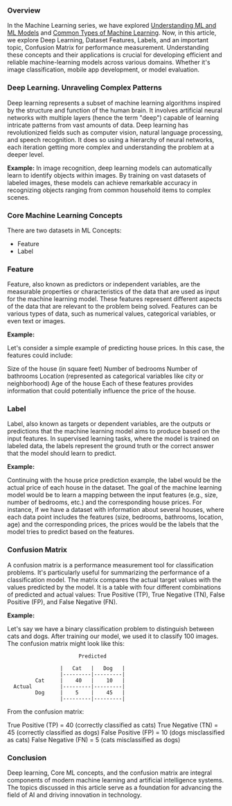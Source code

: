 ### Overview
In the Machine Learning series, we have explored [Understanding ML and ML Models](https://github.com/navindevan/azure-ai-fundamentals-exam-preparation/blob/main/ai-fundamental-principles-machine-learning/understanding-ml-ml-models.md) and [Common Types of Machine Learning](https://github.com/navindevan/azure-ai-fundamentals-exam-preparation/blob/main/ai-fundamental-principles-machine-learning/common-types-ml-learning.md). Now, in this article, we explore Deep Learning, Dataset Features, Labels, and an important topic, Confusion Matrix for performance measurement. Understanding these concepts and their applications is crucial for developing efficient and reliable machine-learning models across various domains. Whether it's image classification, mobile app development, or model evaluation.

### Deep Learning. Unraveling Complex Patterns
Deep learning represents a subset of machine learning algorithms inspired by the structure and function of the human brain. It involves artificial neural networks with multiple layers (hence the term "deep") capable of learning intricate patterns from vast amounts of data. Deep learning has revolutionized fields such as computer vision, natural language processing, and speech recognition. It does so using a hierarchy of neural networks, each iteration getting more complex and understanding the problem at a deeper level.

**Example:** In image recognition, deep learning models can automatically learn to identify objects within images. By training on vast datasets of labeled images, these models can achieve remarkable accuracy in recognizing objects ranging from common household items to complex scenes.

### Core Machine Learning Concepts
There are two datasets in ML Concepts:

  +  Feature
  +  Label

### Feature
Feature, also known as predictors or independent variables, are the measurable properties or characteristics of the data that are used as input for the machine learning model. These features represent different aspects of the data that are relevant to the problem being solved. Features can be various types of data, such as numerical values, categorical variables, or even text or images.

**Example:** 

Let's consider a simple example of predicting house prices. In this case, the features could include:

Size of the house (in square feet)
Number of bedrooms
Number of bathrooms
Location (represented as categorical variables like city or neighborhood)
Age of the house
Each of these features provides information that could potentially influence the price of the house.

### Label
Label, also known as targets or dependent variables, are the outputs or predictions that the machine learning model aims to produce based on the input features. In supervised learning tasks, where the model is trained on labeled data, the labels represent the ground truth or the correct answer that the model should learn to predict.

**Example:**

Continuing with the house price prediction example, the label would be the actual price of each house in the dataset. The goal of the machine learning model would be to learn a mapping between the input features (e.g., size, number of bedrooms, etc.) and the corresponding house prices. For instance, if we have a dataset with information about several houses, where each data point includes the features (size, bedrooms, bathrooms, location, age) and the corresponding prices, the prices would be the labels that the model tries to predict based on the features.

### Confusion Matrix
A confusion matrix is a performance measurement tool for classification problems. It's particularly useful for summarizing the performance of a classification model. The matrix compares the actual target values with the values predicted by the model. It is a table with four different combinations of predicted and actual values: True Positive (TP), True Negative (TN), False Positive (FP), and False Negative (FN).

**Example:**

Let's say we have a binary classification problem to distinguish between cats and dogs. After training our model, we used it to classify 100 images. The confusion matrix might look like this:

                           Predicted
					 
                     |   Cat   |   Dog   |
                     |---------|---------|
             Cat     |    40   |    10   |
      Actual         |---------|---------|
             Dog     |    5    |    45   |
                     |---------|---------|
From the confusion matrix:

True Positive (TP) = 40 (correctly classified as cats)
True Negative (TN) = 45 (correctly classified as dogs)
False Positive (FP) = 10 (dogs misclassified as cats)
False Negative (FN) = 5 (cats misclassified as dogs)

### Conclusion
Deep learning, Core ML concepts, and the confusion matrix are integral components of modern machine learning and artificial intelligence systems. The topics discussed in this article serve as a foundation for advancing the field of AI and driving innovation in technology.
